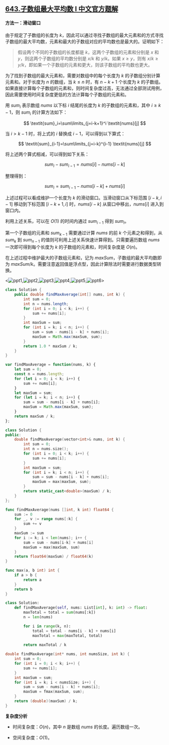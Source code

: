 ## [643.子数组最大平均数 I 中文官方题解](https://leetcode.cn/problems/maximum-average-subarray-i/solutions/100000/zi-shu-zu-zui-da-ping-jun-shu-i-by-leetc-us1k)

#### 方法一：滑动窗口

由于规定了子数组的长度为 $k$，因此可以通过寻找子数组的最大元素和的方式寻找子数组的最大平均数，元素和最大的子数组对应的平均数也是最大的。证明如下：

> 假设两个不同的子数组的长度都是 $k$，这两个子数组的元素和分别是 $x$ 和 $y$，则这两个子数组的平均数分别是 $x/k$ 和 $y/k$。如果 $x \ge y$，则有 $x/k \ge y/k$，即如果一个子数组的元素和更大，则该子数组的平均数也更大。

为了找到子数组的最大元素和，需要对数组中的每个长度为 $k$ 的子数组分别计算元素和。对于长度为 $n$ 的数组，当 $k \le n$ 时，有 $n-k+1$ 个长度为 $k$ 的子数组。如果直接计算每个子数组的元素和，则时间复杂度过高，无法通过全部测试用例，因此需要使用时间复杂度更低的方法计算每个子数组的元素和。

用 $\textit{sum}_i$ 表示数组 $\textit{nums}$ 以下标 $i$ 结尾的长度为 $k$ 的子数组的元素和，其中 $i \ge k-1$，则 $\textit{sum}_i$ 的计算方法如下：

$$
\textit{sum}_i=\sum\limits_{j=i-k+1}^i \textit{nums}[j]
$$

当 $i>k-1$ 时，将上式的 $i$ 替换成 $i-1$，可以得到以下算式：

$$
\textit{sum}_{i-1}=\sum\limits_{j=i-k}^{i-1} \textit{nums}[j]
$$

将上述两个算式相减，可以得到如下关系：

$$
\textit{sum}_i-\textit{sum}_{i-1}=\textit{nums}[i]-\textit{nums}[i-k]
$$

整理得到：

$$
\textit{sum}_i=\textit{sum}_{i-1}-\textit{nums}[i-k]+\textit{nums}[i]
$$

上述过程可以看成维护一个长度为 $k$ 的滑动窗口。当滑动窗口从下标范围 $[i-k,i-1]$ 移动到下标范围 $[i-k+1,i]$ 时，$\textit{nums}[i-k]$ 从窗口中移出，$\textit{nums}[i]$ 进入到窗口内。

利用上述关系，可以在 $O(1)$ 的时间内通过 $\textit{sum}_{i-1}$ 得到 $\textit{sum}_i$。

第一个子数组的元素和 $\textit{sum}_{k-1}$ 需要通过计算 $\textit{nums}$ 的前 $k$ 个元素之和得到，从 $\textit{sum}_k$ 到 $\textit{sum}_{n-1}$ 的值则可利用上述关系快速计算得到。只需要遍历数组 $\textit{nums}$ 一次即可得到每个长度为 $k$ 的子数组的元素和，时间复杂度是 $O(n)$。

在上述过程中维护最大的子数组元素和，记为 $\textit{maxSum}$，子数组的最大平均数即为 $\textit{maxSum}/k$。需要注意返回值是浮点型，因此计算除法时需要进行数据类型转换。

<![ppt1](https://assets.leetcode-cn.com/solution-static/643/1.png),![ppt2](https://assets.leetcode-cn.com/solution-static/643/2.png),![ppt3](https://assets.leetcode-cn.com/solution-static/643/3.png),![ppt4](https://assets.leetcode-cn.com/solution-static/643/4.png),![ppt5](https://assets.leetcode-cn.com/solution-static/643/5.png),![ppt6](https://assets.leetcode-cn.com/solution-static/643/6.png)>

```Java [sol1-Java]
class Solution {
    public double findMaxAverage(int[] nums, int k) {
        int sum = 0;
        int n = nums.length;
        for (int i = 0; i < k; i++) {
            sum += nums[i];
        }
        int maxSum = sum;
        for (int i = k; i < n; i++) {
            sum = sum - nums[i - k] + nums[i];
            maxSum = Math.max(maxSum, sum);
        }
        return 1.0 * maxSum / k;
    }
}
```

```JavaScript [sol1-JavaScript]
var findMaxAverage = function(nums, k) {
    let sum = 0;
    const n = nums.length;
    for (let i = 0; i < k; i++) {
        sum += nums[i];
    }
    let maxSum = sum;
    for (let i = k; i < n; i++) {
        sum = sum - nums[i - k] + nums[i];
        maxSum = Math.max(maxSum, sum);
    }
    return maxSum / k;
};
```

```C++ [sol1-C++]
class Solution {
public:
    double findMaxAverage(vector<int>& nums, int k) {
        int sum = 0;
        int n = nums.size();
        for (int i = 0; i < k; i++) {
            sum += nums[i];
        }
        int maxSum = sum;
        for (int i = k; i < n; i++) {
            sum = sum - nums[i - k] + nums[i];
            maxSum = max(maxSum, sum);
        }
        return static_cast<double>(maxSum) / k;
    }
};
```

```go [sol1-Golang]
func findMaxAverage(nums []int, k int) float64 {
    sum := 0
    for _, v := range nums[:k] {
        sum += v
    }
    maxSum := sum
    for i := k; i < len(nums); i++ {
        sum = sum - nums[i-k] + nums[i]
        maxSum = max(maxSum, sum)
    }
    return float64(maxSum) / float64(k)
}

func max(a, b int) int {
    if a > b {
        return a
    }
    return b
}
```

```Python [sol1-Python3]
class Solution:
    def findMaxAverage(self, nums: List[int], k: int) -> float:
        maxTotal = total = sum(nums[:k])
        n = len(nums)

        for i in range(k, n):
            total = total - nums[i - k] + nums[i]
            maxTotal = max(maxTotal, total)
        
        return maxTotal / k
```

```C [sol1-C]
double findMaxAverage(int* nums, int numsSize, int k) {
    int sum = 0;
    for (int i = 0; i < k; i++) {
        sum += nums[i];
    }
    int maxSum = sum;
    for (int i = k; i < numsSize; i++) {
        sum = sum - nums[i - k] + nums[i];
        maxSum = fmax(maxSum, sum);
    }
    return (double)(maxSum) / k;
}
```

**复杂度分析**

- 时间复杂度：$O(n)$，其中 $n$ 是数组 $\textit{nums}$ 的长度。遍历数组一次。

- 空间复杂度：$O(1)$。